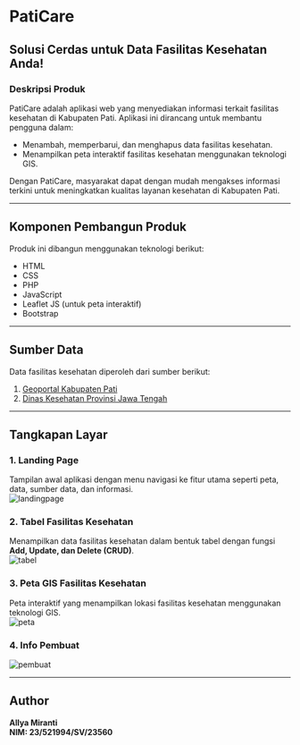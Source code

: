 # PatiCare  

## Solusi Cerdas untuk Data Fasilitas Kesehatan Anda!  

### Deskripsi Produk  
PatiCare adalah aplikasi web yang menyediakan informasi terkait fasilitas kesehatan di Kabupaten Pati. Aplikasi ini dirancang untuk membantu pengguna dalam:  

- Menambah, memperbarui, dan menghapus data fasilitas kesehatan.  
- Menampilkan peta interaktif fasilitas kesehatan menggunakan teknologi GIS.  

Dengan PatiCare, masyarakat dapat dengan mudah mengakses informasi terkini untuk meningkatkan kualitas layanan kesehatan di Kabupaten Pati.  

---

## Komponen Pembangun Produk  
Produk ini dibangun menggunakan teknologi berikut:  

- HTML  
- CSS  
- PHP  
- JavaScript  
- Leaflet JS (untuk peta interaktif)  
- Bootstrap  

---

## Sumber Data  
Data fasilitas kesehatan diperoleh dari sumber berikut:  

1. [Geoportal Kabupaten Pati](https://geoportal.patikab.go.id/)  
2. [Dinas Kesehatan Provinsi Jawa Tengah](https://dinkesjatengprov.go.id/)  

---

## Tangkapan Layar  

### 1. Landing Page  
Tampilan awal aplikasi dengan menu navigasi ke fitur utama seperti peta, data, sumber data, dan informasi.  
![landingpage](https://github.com/user-attachments/assets/5072d849-8943-45a7-b71d-83ca2fd855cd)



### 2. Tabel Fasilitas Kesehatan  
Menampilkan data fasilitas kesehatan dalam bentuk tabel dengan fungsi **Add, Update, dan Delete (CRUD)**.  
![tabel](https://github.com/user-attachments/assets/ec99b178-01c6-4aa9-b948-6597080dcf1d)
 

### 3. Peta GIS Fasilitas Kesehatan  
Peta interaktif yang menampilkan lokasi fasilitas kesehatan menggunakan teknologi GIS.  
![peta](https://github.com/user-attachments/assets/2d83b804-2014-4cf7-8524-509ba7e3919f) 


### 4. Info Pembuat
![pembuat](https://github.com/user-attachments/assets/a570bdfa-1e9d-4355-82bb-4b1b9bae80e6)

---

## Author  
**Allya Miranti**  
**NIM: 23/521994/SV/23560**  
